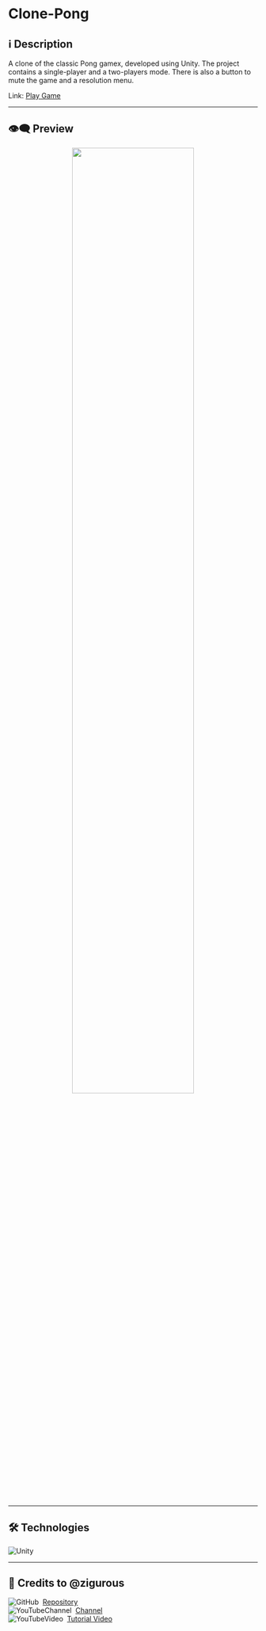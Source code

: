# Clone-Pong

## ℹ️ Description

A clone of the classic Pong gamex, developed using Unity. The project contains a single-player and a two-players mode. There is also a button to mute the game and a resolution menu.

Link: [Play Game](LINK)<br>

---

## 👁️‍🗨️ Preview
<p align="center">
  <img width="70%" src="/repository-imgs/img01.png" />
</p>

---

## 🛠️ **Technologies**

![Unity](https://img.shields.io/badge/-Unity-05122A?style=flat&logo=unity)&nbsp;

---

## 📃 Credits to @zigurous

![GitHub](https://img.shields.io/badge/--05122A?style=flat&logo=github)&nbsp;
[Repository](https://github.com/zigurous/unity-pong-tutorial)<br>
![YouTubeChannel](https://img.shields.io/badge/--05122A?style=flat&logo=youtube)&nbsp;
[Channel](https://www.youtube.com/@Zigurous)<br>
![YouTubeVideo](https://img.shields.io/badge/--05122A?style=flat&logo=youtube)&nbsp;
[Tutorial Video](https://www.youtube.com/watch?v=AcpaYq0ihaM&ab_channel=Zigurous)<br>
